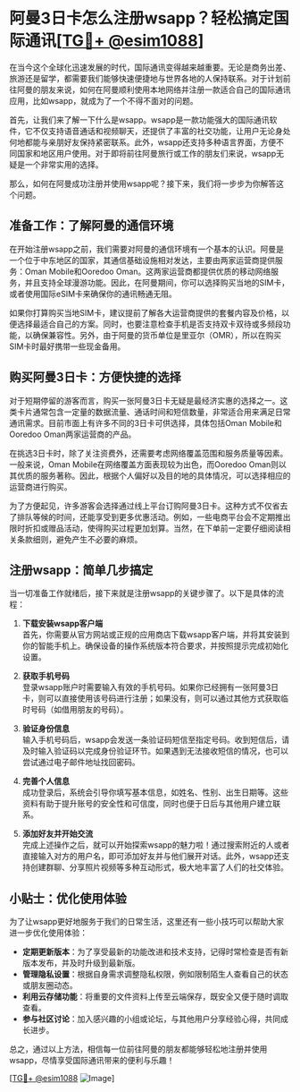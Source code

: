 # 阿曼3日卡怎么注册wsapp？轻松搞定国际通讯[[TG💪+ @esim1088](https://t.me/s/esim1088)]

在当今这个全球化迅速发展的时代，国际通讯变得越来越重要。无论是商务出差、旅游还是留学，都需要我们能够快速便捷地与世界各地的人保持联系。对于计划前往阿曼的朋友来说，如何在阿曼顺利使用本地网络并注册一款适合自己的国际通讯应用，比如wsapp，就成为了一个不得不面对的问题。

首先，让我们来了解一下什么是wsapp。wsapp是一款功能强大的国际通讯软件，它不仅支持语音通话和视频聊天，还提供了丰富的社交功能，让用户无论身处何地都能与亲朋好友保持紧密联系。此外，wsapp还支持多种语言界面，方便不同国家和地区用户使用。对于即将前往阿曼旅行或工作的朋友们来说，wsapp无疑是一个非常实用的选择。

那么，如何在阿曼成功注册并使用wsapp呢？接下来，我们将一步步为你解答这个问题。

## 准备工作：了解阿曼的通信环境

在开始注册wsapp之前，我们需要对阿曼的通信环境有一个基本的认识。阿曼是一个位于中东地区的国家，其通信基础设施相对发达，主要由两家运营商提供服务：Oman Mobile和Ooredoo Oman。这两家运营商都提供优质的移动网络服务，并且支持全球漫游功能。因此，在阿曼期间，你可以选择购买当地的SIM卡，或者使用国际eSIM卡来确保你的通讯畅通无阻。

如果你打算购买当地SIM卡，建议提前了解各大运营商提供的套餐内容及价格，以便选择最适合自己的方案。同时，也要注意检查手机是否支持双卡双待或多频段功能，以确保兼容性。另外，由于阿曼的货币单位是里亚尔（OMR），所以在购买SIM卡时最好携带一些现金备用。

## 购买阿曼3日卡：方便快捷的选择

对于短期停留的游客而言，购买一张阿曼3日卡无疑是最经济实惠的选择之一。这类卡片通常包含一定量的数据流量、通话时间和短信数量，非常适合用来满足日常通讯需求。目前市面上有许多不同的3日卡可供选择，具体包括Oman Mobile和Ooredoo Oman两家运营商的产品。

在挑选3日卡时，除了关注资费外，还需要考虑网络覆盖范围和服务质量等因素。一般来说，Oman Mobile在网络覆盖方面表现较为出色，而Ooredoo Oman则以其优质的服务著称。因此，根据个人偏好以及目的地的具体情况，可以选择相应的运营商进行购买。

为了方便起见，许多游客会选择通过线上平台订购阿曼3日卡。这种方式不仅省去了排队等候的时间，还能享受到更多优惠活动。例如，一些电商平台会不定期推出限时折扣或赠品活动，使得购买过程更加划算。当然，在下单前一定要仔细阅读相关条款细则，避免产生不必要的麻烦。

## 注册wsapp：简单几步搞定

当一切准备工作就绪后，接下来就是注册wsapp的关键步骤了。以下是具体的流程：

1. **下载安装wsapp客户端**  
   首先，你需要从官方网站或正规的应用商店下载wsapp客户端，并将其安装到你的智能手机上。确保设备的操作系统版本符合要求，并按照提示完成初始化设置。

2. **获取手机号码**  
   登录wsapp账户时需要输入有效的手机号码。如果你已经拥有一张阿曼3日卡，则可以直接使用该号码进行注册；如果没有，则可以通过其他方式获取临时号码（如借用朋友的号码）。

3. **验证身份信息**  
   输入手机号码后，wsapp会发送一条验证码短信至指定号码。收到短信后，请及时输入验证码以完成身份验证环节。如果遇到无法接收短信的情况，也可以尝试通过电子邮件地址找回密码。

4. **完善个人信息**  
   成功登录后，系统会引导你填写基本信息，如姓名、性别、出生日期等。这些资料有助于提升账号的安全性和可信度，同时也便于日后与其他用户建立联系。

5. **添加好友并开始交流**  
   完成上述操作之后，就可以开始探索wsapp的魅力啦！通过搜索附近的人或者直接输入对方的用户名，即可添加好友并与他们展开对话。此外，wsapp还支持创建群聊、分享照片视频等多种互动形式，极大地丰富了人们的社交体验。

## 小贴士：优化使用体验

为了让wsapp更好地服务于我们的日常生活，这里还有一些小技巧可以帮助大家进一步优化使用体验：

- **定期更新版本**：为了享受最新的功能改进和技术支持，记得时常检查是否有新版本发布，并及时升级到最新版。
- **管理隐私设置**：根据自身需求调整隐私权限，例如限制陌生人查看自己的状态或朋友圈动态。
- **利用云存储功能**：将重要的文件资料上传至云端保存，既安全又便于随时调取查看。
- **参与社区讨论**：加入感兴趣的小组或论坛，与其他用户分享经验心得，共同成长进步。

总之，通过以上方法，相信每一位前往阿曼的朋友都能够轻松地注册并使用wsapp，尽情享受国际通讯带来的便利与乐趣！

[[TG💪+ @esim1088](https://t.me/s/esim1088) ![Image](https://i.postimg.cc/4NQfJmqS/Snipaste-2025-05-13-00-14-12.png)]
